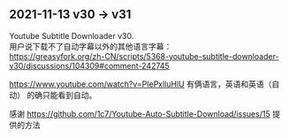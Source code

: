 ## 2021-11-13 v30 -> v31
Youtube Subtitle Downloader v30.  
用户说下载不了自动字幕以外的其他语言字幕：  
https://greasyfork.org/zh-CN/scripts/5368-youtube-subtitle-downloader-v30/discussions/104309#comment-242745

https://www.youtube.com/watch?v=PIePxlluHlU 有俩语言，英语和英语（自动）
的确只能看到自动。

感谢 https://github.com/1c7/Youtube-Auto-Subtitle-Download/issues/15
提供的方法

